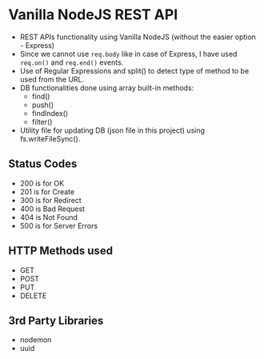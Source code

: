 # Vanilla NodeJS REST API

- REST APIs functionality using Vanilla NodeJS (without the easier option - Express)
- Since we cannot use `req.body` like in case of Express, I have used `req.on()` and `req.end()` events.
- Use of Regular Expressions and split() to detect type of method to be used from the URL.
- DB functionalities done using array built-in methods:
  - find()
  - push()
  - findIndex()
  - filter()
- Utility file for updating DB (json file in this project) using fs.writeFileSync().

## Status Codes
- 200 is for OK
- 201 is for Create
- 300 is for Redirect
- 400 is Bad Request
- 404 is Not Found
- 500 is for Server Errors

## HTTP Methods used
- GET
- POST
- PUT
- DELETE

## 3rd Party Libraries
- nodemon
- uuid
